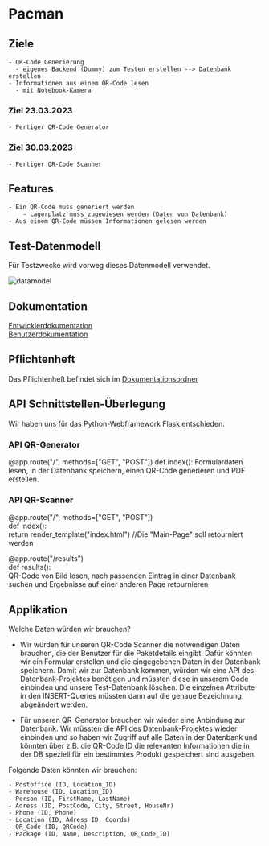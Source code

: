 # Pacman

## Ziele
    - QR-Code Generierung
      - eigenes Backend (Dummy) zum Testen erstellen --> Datenbank erstellen
    - Informationen aus einem QR-Code lesen
      - mit Notebook-Kamera
 
### Ziel 23.03.2023
    - Fertiger QR-Code Generator
    
### Ziel 30.03.2023
    - Fertiger QR-Code Scanner
    
## Features
    - Ein QR-Code muss generiert werden
        - Lagerplatz muss zugewiesen werden (Daten von Datenbank)
    - Aus einem QR-Code müssen Informationen gelesen werden
    
## Test-Datenmodell
Für Testzwecke wird vorweg dieses Datenmodell verwendet.

![datamodel](https://github.com/denisepostl/pacman/blob/main/Test_Datenmodell.png)
    
## Dokumentation
[Entwicklerdokumentation](https://github.com/denisepostl/pacman/blob/main/docs/developer_doc.md) <br> 
[Benutzerdokumentation](https://github.com/denisepostl/pacman/blob/main/docs/user_doc.md)

## Pflichtenheft
Das Pflichtenheft befindet sich im [Dokumentationsordner](https://github.com/denisepostl/pacman/blob/main/docs/Pflichtenheft.pdf)

## API Schnittstellen-Überlegung
Wir haben uns für das Python-Webframework Flask entschieden.

### API QR-Generator

@app.route("/", methods=["GET", "POST"]) 
def index():
    Formulardaten lesen, in der Datenbank speichern, einen QR-Code generieren und PDF erstellen.

### API QR-Scanner

@app.route("/", methods=["GET", "POST"]) <br>
def index(): <br>
  return render_template("index.html") //Die "Main-Page" soll retourniert werden
    
@app.route("/results") <br>
def results(): <br>
  QR-Code von Bild lesen, nach passenden Eintrag in einer Datenbank suchen und Ergebnisse auf einer anderen Page retournieren
    

## Applikation
Welche Daten würden wir brauchen?
- Wir würden für unseren QR-Code Scanner die notwendigen Daten brauchen, die der Benutzer für die Paketdetails eingibt. Dafür könnten wir ein Formular erstellen und die eingegebenen Daten in der Datenbank speichern. Damit wir zur Datenbank kommen, würden wir eine API des Datenbank-Projektes benötigen und müssten diese in unserem Code einbinden und unsere Test-Datenbank löschen. Die einzelnen Attribute in den INSERT-Queries müssten dann auf die genaue Bezeichnung abgeändert werden.

- Für unseren QR-Generator brauchen wir wieder eine Anbindung zur Datenbank. Wir müssten die API des Datenbank-Projektes wieder einbinden und so haben wir Zugriff auf alle Daten in der Datenbank und könnten über z.B. die QR-Code ID die relevanten Informationen die in der DB speziell für ein bestimmtes Produkt gespeichert sind ausgeben.

Folgende Daten könnten wir brauchen:

    - Postoffice (ID, Location_ID)
    - Warehouse (ID, Location_ID)
    - Person (ID, FirstName, LastName)
    - Adress (ID, PostCode, City, Street, HouseNr)
    - Phone (ID, Phone)
    - Location (ID, Adress_ID, Coords)
    - QR_Code (ID, QRCode)
    - Package (ID, Name, Description, QR_Code_ID)
    

